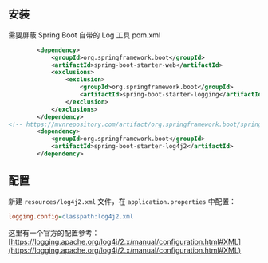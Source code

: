 ## 安装
需要屏蔽 Spring Boot 自带的 Log 工具
pom.xml
```xml
        <dependency>
            <groupId>org.springframework.boot</groupId>
            <artifactId>spring-boot-starter-web</artifactId>
            <exclusions>
                <exclusion>
                    <groupId>org.springframework.boot</groupId>
                    <artifactId>spring-boot-starter-logging</artifactId>
                </exclusion>
            </exclusions>
        </dependency>
<!-- https://mvnrepository.com/artifact/org.springframework.boot/spring-boot-starter-log4j2 -->
        <dependency>
            <groupId>org.springframework.boot</groupId>
            <artifactId>spring-boot-starter-log4j2</artifactId>
        </dependency>
```
## 配置
新建 `resources/log4j2.xml` 文件，在 `application.properties` 中配置：
```ini
logging.config=classpath:log4j2.xml
```
这里有一个官方的配置参考：[https://logging.apache.org/log4j/2.x/manual/configuration.html#XML](https://logging.apache.org/log4j/2.x/manual/configuration.html#XML)
